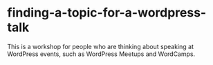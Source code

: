 # finding-a-topic-for-a-wordpress-talk
This is a workshop for people who are thinking about speaking at WordPress events, such as WordPress Meetups and WordCamps. 
